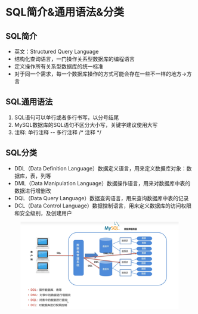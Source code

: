 # SQL简介&通用语法&分类

## SQL简介

* 英文：Structured Query Language&#x20;
* 结构化查询语言，一门操作关系型数据库的编程语言
* 定义操作所有关系型数据库的统一标准
* 对于同一个需求，每一个数据库操作的方式可能会存在一些不一样的地方->方言

## SQL通用语法

1. SQL语句可以单行或者多行书写，以分号结尾
2. MySQL数据库的SQL语句不区分大小写，关键字建议使用大写
3. 注释: 单行注释 --   多行注释 /\* 注释 \*/

## SQL分类

* DDL（Data Definition Language）数据定义语言，用来定义数据库对象：数据库，表，列等
* DML（Data Manipulation Language）数据操作语言，用来对数据库中表的数据进行增删改
* DQL（Data Query Language）数据查询语言，用来查询数据库中表的记录
* DCL（Data Control Language）数据控制语言，用来定义数据库的访问权限和安全级别，及创建用户

<figure><img src="../.gitbook/assets/image (3) (1).png" alt=""><figcaption></figcaption></figure>
